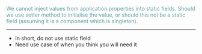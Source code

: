 <span style="color:cadetblue">We cannot inject values from application.properties into static fields. Should we use setter method to initialise the value, or should this not be a static field (assuming it is a component which is singleton).</span>

---

- In short, do not use static field
- Need use case of when you think you will need it